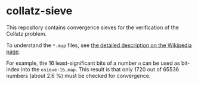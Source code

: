 # collatz-sieve
This repository contains convergence sieves for the verification of the Collatz problem.

To understand the `*.map` files, see [the detailed description on the Wikipedia page](https://en.wikipedia.org/wiki/Collatz_conjecture#Modular_restrictions).

For example, the 16 least-significant bits of a number `n` can be used as bit-index into the `esieve-16.map`.
This result is that only 1720 out of 65536 numbers (about 2.6 %) must be checked for convergence.
